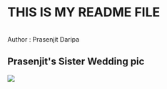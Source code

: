 # THIS IS MY README FILE
<br>
Author : Prasenjit Daripa
<br>
<h2> Prasenjit's Sister Wedding pic </h2>
<img src = "https://scontent.fccu11-1.fna.fbcdn.net/v/t39.30808-6/289723184_560471249050357_5919659169723997135_n.jpg?_nc_cat=111&ccb=1-7&_nc_sid=5614bc&_nc_ohc=tRAHTcYM8AgAX9tL0-M&_nc_ht=scontent.fccu11-1.fna&oh=00_AfBqLK6a7AAZMBkbk7XEnRp7KuIypgHxVMtQMyu_wwBVZA&oe=6528736D"></img>
